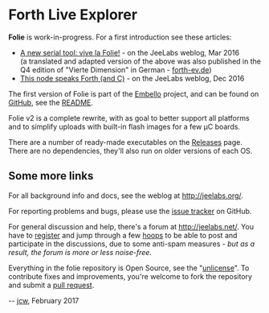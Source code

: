 # Forth Live Explorer

**Folie** is work-in-progress. For a first introduction see these articles:

* [A new serial tool: vive la Folie!](http://jeelabs.org/article/1613b/) - on
  the JeeLabs weblog, Mar 2016  
  (a translated and adapted version of the above was also published in the Q4
  edition of "Vierte Dimension" in German - [forth-ev.de](http://forth-ev.de))
* [This node speaks Forth (and C)](http://jeelabs.org/article/1651c/) - on the
  JeeLabs weblog, Dec 2016

The first version of Folie is part of the [Embello](http://embello.jeelabs.org)
project, and can be found on
[GitHub](https://github.com/jeelabs/embello/tree/master/tools/folie), see the
[README](https://github.com/jeelabs/embello/blob/master/tools/folie/README.md).

Folie v2 is a complete rewrite, with as goal to better support all platforms and
to simplify uploads with built-in flash images for a few µC boards.

There are a number of ready-made executables on the
[Releases](https://github.com/jeelabs/folie/releases) page. There are no
dependencies, they'll also run on older versions of each OS.

## Some more links

For all background info and docs, see the weblog at <http://jeelabs.org/>.

For reporting problems and bugs, please use the [issue
tracker](https://github.com/jeelabs/folie/issues) on GitHub.

For general discussion and help, there's a forum at <http://jeelabs.net/>.  You
have to [register](http://jeelabs.net/account/register) and jump through a few
[hoops](http://jeelabs.net/boards/11/topics/5690) to be able to post and
participate in the discussions, due to some anti-spam measures - _but as a
result, the forum is more or less noise-free._

Everything in the folie repository is Open Source, see the
"[unlicense](https://github.com/jeelabs/folie/blob/master/UNLICENSE)".  To
contribute fixes and improvements, you're welcome to fork the repository and
submit a [pull request](https://help.github.com/articles/about-pull-requests/).

-- [jcw](http://jeelabs.org/about/), February 2017
